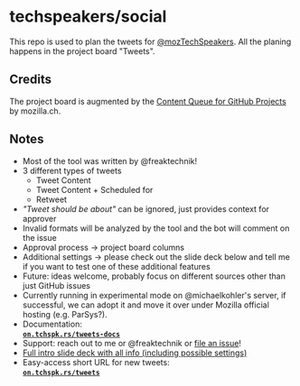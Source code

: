# techspeakers/social
This repo is used to plan the tweets for [@mozTechSpeakers](https://twitter.com/mozTechSpeakers).
All the planing happens in the project board "Tweets".

## Credits
The project board is augmented by the [Content Queue for GitHub Projects](https://github.com/mozillach/gh-projects-content-queue) by mozilla.ch.

## Notes
* Most of the tool was written by @freaktechnik!
* 3 different types of tweets
  * Tweet Content
  * Tweet Content + Scheduled for
  * Retweet
* _"Tweet should be about"_ can be ignored, just provides context for approver
* Invalid formats will be analyzed by the tool and the bot will comment on the issue
* Approval process -> project board columns
* Additional settings -> please check out the slide deck below and tell me if you want to test one of these additional features
* Future: ideas welcome, probably focus on different sources other than just GitHub issues
* Currently running in experimental mode on @michaelkohler's server, if successful, we can adopt it and move it over under Mozilla official hosting (e.g. ParSys?).
* Documentation:  
  **[`on.tchspk.rs/tweets-docs`](https://github.com/techspeakers/social/blob/master/CONTRIBUTE.md)**
* Support: reach out to me or @freaktechnik or [file an issue](https://github.com/mozillach/gh-projects-content-queue/issues)!
* [Full intro slide deck with all info (including possible settings)](https://docs.google.com/presentation/d/1oFMspUzU6h7RcSMrH2LwJuhEvNhguoDGmVZ-M9tBxrc/edit#slide=id.g25275a8168_0_528)
* Easy-access short URL for new tweets:  
  **[`on.tchspk.rs/tweets`](https://on.tchspk.rs/tweets)**
